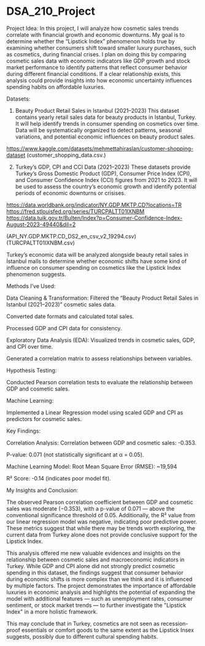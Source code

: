 # DSA_210_Project


Project Idea:
In this project, I will analyze how cosmetic sales trends correlate with financial growth and economic downturns. My goal is to determine whether the “Lipstick Index” phenomenon holds true by examining whether consumers shift toward smaller luxury purchases, such as cosmetics, during financial crises. I plan on doing this by comparing cosmetic sales data with economic indicators like GDP growth and stock market performance to identify patterns that reflect consumer behavior during different financial conditions. If a clear relationship exists, this analysis could provide insights into how economic uncertainty influences spending habits on affordable luxuries. 

Datasets:

1. Beauty Product Retail Sales in Istanbul (2021–2023)
This dataset contains yearly retail sales data for beauty products in Istanbul, Turkey.
It will help identify trends in consumer spending on cosmetics over time.
Data will be systematically organized to detect patterns, seasonal variations, and potential economic influences on beauty product sales.

https://www.kaggle.com/datasets/mehmettahiraslan/customer-shopping-dataset
(customer_shopping_data.csv.)


2. Turkey’s GDP, CPI and CCI Data (2021–2023)
These datasets provide Turkey’s Gross Domestic Product (GDP), Consumer Price Index (CPI), and Consumer Confidence Index (CCI) figures from 2021 to 2023.
It will be used to assess the country’s economic growth and identify potential periods of economic downturns or crisises.

https://data.worldbank.org/indicator/NY.GDP.MKTP.CD?locations=TR
https://fred.stlouisfed.org/series/TURCPALTT01IXNBM
https://data.tuik.gov.tr/Bulten/Index?p=Consumer-Confidence-Index-August-2023-49440&dil=2

(API_NY.GDP.MKTP.CD_DS2_en_csv_v2_19294.csv)
(TURCPALTT01IXNBM.csv)

Turkey’s economic data will be analyzed alongside beauty retail sales in İstanbul malls to determine whether economic shifts have some kind of influence on consumer spending on cosmetics like the Lipstick Index phenomenon suggests. 

Methods I’ve Used:

Data Cleaning & Transformation:
Filtered the “Beauty Product Retail Sales in Istanbul (2021–2023)” cosmetic sales data.
 
Converted date formats and calculated total sales.
 
Processed GDP and CPI data for consistency.

 
Exploratory Data Analysis (EDA):
Visualized trends in cosmetic sales, GDP, and CPI over time.
 
Generated a correlation matrix to assess relationships between variables.
 
Hypothesis Testing:

Conducted Pearson correlation tests to evaluate the relationship between GDP and cosmetic sales.
 
Machine Learning:

Implemented a Linear Regression model using scaled GDP and CPI as predictors for cosmetic sales.

Key Findings:

Correlation Analysis:
Correlation between GDP and cosmetic sales: -0.353.
  
P-value: 0.071 (not statistically significant at α = 0.05).

Machine Learning Model:
Root Mean Square Error (RMSE): ~19,594
  
R² Score: -0.14 (indicates poor model fit).

My Insights and Conclusion: 

The observed Pearson correlation coefficient between GDP and cosmetic sales was moderate (−0.353), with a p-value of 0.071 — above the conventional significance threshold of 0.05. Additionally, the R² value from our linear regression model was negative, indicating poor predictive power. These metrics suggest that while there may be trends worth exploring, the current data from Turkey alone does not provide conclusive support for the Lipstick Index.

This analysis offered me new valuable evidences and insights on the relationship between cosmetic sales and macroeconomic indicators in Turkey. While GDP and CPI alone did not strongly predict cosmetic spending in this dataset, the findings suggest that consumer behavior during economic shifts is more complex than we think and it is influenced by multiple factors. The project demonstrates the importance of affordable luxuries in economic analysis and highlights the potential of expanding the model with additional features — such as unemployment rates, consumer sentiment, or stock market trends — to further investigate the "Lipstick Index" in a more holistic framework.

This may conclude that in Turkey, cosmetics are not seen as recession-proof essentials or comfort goods to the same extent as the Lipstick Insex suggests, possibly due to different cultural spending habits.



